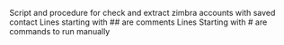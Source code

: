 Script and procedure for check and extract zimbra accounts with saved contact
Lines starting with ## are comments
Lines Starting with # are commands to run manually
